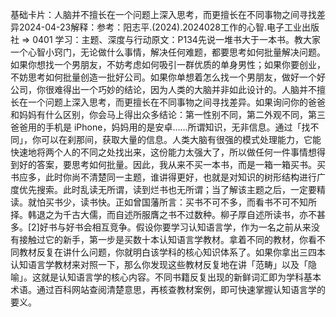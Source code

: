 

基础卡片：人脑并不擅长在一个问题上深入思考，而更擅长在不同事物之间寻找差异2024-04-23解释：参考：阳志平.(2024).2024028工作的心智.电子工业出版社 => 0401 学习：主题、深度与行动原文：P134先说一堆书大于一本书。教大家一个心智小窍门，无论做什么事情，解决任何难题，都要思考如何批量解决问题。如果你想找一个男朋友，不妨考虑如何吸引一群优质的单身男性；如果你要创业，不妨思考如何批量创造一批好公司。如果你单想着怎么找一个男朋友，做好一个好公司，你很难得出一个巧妙的结论，因为人类的大脑并非如此设计的。人脑并不擅长在一个问题上深入思考，而更擅长在不同事物之间寻找差异。如果询问你的爸爸和妈妈有什么区别，你会马上得出众多结论：第一性别不同，第二外观不同，第三爸爸用的手机是 iPhone，妈妈用的是安卓……所谓知识，无非信息。通过「找不同」，你可以在刹那间，获取大量的信息。人类大脑有很强的模式处理能力，它能快速地将两个人的不同之处找出来，这份能力太强大了，所以做任何一件事情想得到好的答案，要思考如何批量。因此，我从来不买一本书，而是一箱一箱买书。买书应多，此时你尚不清楚同一主题，谁讲得更好，也就是对知识的树形结构进行广度优先搜索。此时乱读无所谓，读到烂书也无所谓；当了解该主题之后，一定要精读。就怕买书少，读书快。正如曾国藩所言：买书不可不多，而看书不可不知所择。韩退之为千古大儒，而自述所服膺之书不过数种。柳子厚自述所读书，亦不甚多。[2]好书与好书会相互竞争。假设你要学习认知语言学，作为一名之前从来没有接触过它的新手，第一步是买数十本认知语言学教材。拿着不同的教材，你看不同教材反复在讲什么问题，你就明白该学科的核心知识体系了。如果你拿出三四本认知语言学教材来对照一下，那么你发现这些教材反复地在讲「范畴」以及「隐喻」。这就是认知语言学的核心内容。不同书籍反复出现的新鲜词汇即为学科基本术语。通过百科网站查阅清楚意思，再核查教材案例，即可快速掌握认知语言学的要义。